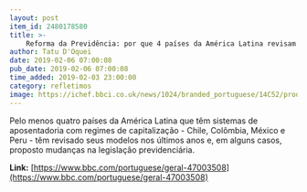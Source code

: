 ```yaml
---
layout: post
item_id: 2480178580
title: >-
    Reforma da Previdência: por que 4 países da América Latina revisam modelo de capitalização, prometido por Paulo Guedes
author: Tatu D'Oquei
date: 2019-02-06 07:00:08
pub_date: 2019-02-06 07:00:08
time_added: 2019-02-03 23:00:00
category: refletimos
image: https://ichef.bbci.co.uk/news/1024/branded_portuguese/14C52/production/_105347058_pobreza.jpg
---
```


Pelo menos quatro países da América Latina que têm sistemas de aposentadoria com regimes de capitalização - Chile, Colômbia, México e Peru - têm revisado seus modelos nos últimos anos e, em alguns casos, proposto mudanças na legislação previdenciária.

**Link:** [https://www.bbc.com/portuguese/geral-47003508](https://www.bbc.com/portuguese/geral-47003508)

